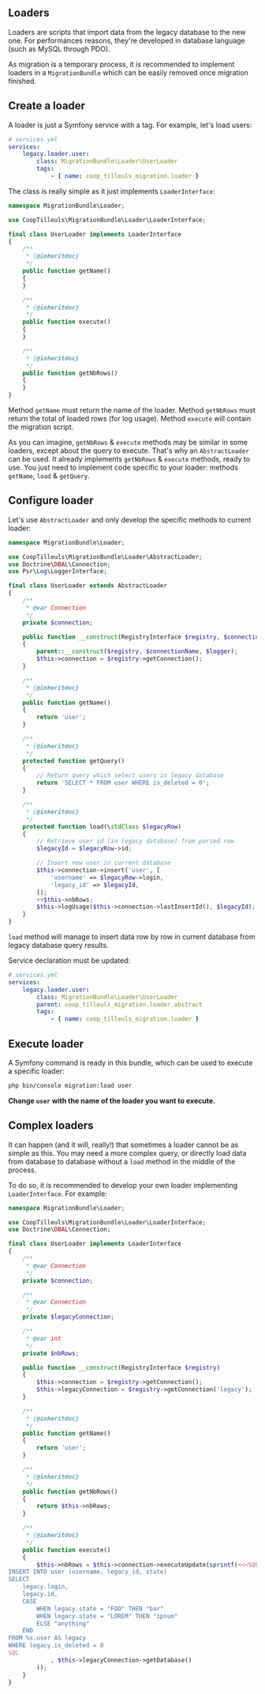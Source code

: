 Loaders
-------

Loaders are scripts that import data from the legacy database to the new one. For performances reasons, they're
developed in database language (such as MySQL through PDO).

As migration is a temporary process, it is recommended to implement loaders in a `MigrationBundle` which can be easily
removed once migration finished.

## Create a loader

A loader is just a Symfony service with a tag. For example, let's load users:

```yml
# services.yml
services:
    legacy.loader.user:
        class: MigrationBundle\Loader\UserLoader
        tags:
            - { name: coop_tilleuls_migration.loader }
```

The class is really simple as it just implements `LoaderInterface`:

```php
namespace MigrationBundle\Loader;

use CoopTilleuls\MigrationBundle\Loader\LoaderInterface;

final class UserLoader implements LoaderInterface
{
    /**
     * {@inheritdoc}
     */
    public function getName()
    {
    }

    /**
     * {@inheritdoc}
     */
    public function execute()
    {
    }

    /**
     * {@inheritdoc}
     */
    public function getNbRows()
    {
    }
}
```

Method `getName` must return the name of the loader. Method `getNbRows` must return the total of loaded rows (for log
usage). Method `execute` will contain the migration script.

As you can imagine, `getNbRows` & `execute` methods may be similar in some loaders, except about the query to execute.
That's why an `AbstractLoader` can be used. It already implements `getNbRows` & `execute` methods, ready to use. You
just need to implement code specific to your loader: methods `getName`, `load` & `getQuery`.

## Configure loader

Let's use `AbstractLoader` and only develop the specific methods to current loader:

```php
namespace MigrationBundle\Loader;

use CoopTilleuls\MigrationBundle\Loader\AbstractLoader;
use Doctrine\DBAL\Connection;
use Psr\Log\LoggerInterface;

final class UserLoader extends AbstractLoader
{
    /**
     * @var Connection
     */
    private $connection;

    public function __construct(RegistryInterface $registry, $connectionName, LoggerInterface $logger = null)
    {
        parent::__construct($registry, $connectionName, $logger);
        $this->connection = $registry->getConnection();
    }

    /**
     * {@inheritdoc}
     */
    public function getName()
    {
        return 'user';
    }

    /**
     * {@inheritdoc}
     */
    protected function getQuery()
    {
        // Return query which select users in legacy database
        return 'SELECT * FROM user WHERE is_deleted = 0';
    }

    /**
     * {@inheritdoc}
     */
    protected function load(\stdClass $legacyRow)
    {
        // Retrieve user id (in legacy database) from parsed row
        $legacyId = $legacyRow->id;

        // Insert new user in current database
        $this->connection->insert('user', [
            'username' => $legacyRow->login,
            'legacy_id' => $legacyId,
        ]);
        ++$this->nbRows;
        $this->logUsage($this->connection->lastInsertId(), $legacyId);
    }
}
```

`load` method will manage to insert data row by row in current database from legacy database query results.

Service declaration must be updated:

```yml
# services.yml
services:
    legacy.loader.user:
        class: MigrationBundle\Loader\UserLoader
        parent: coop_tilleuls_migration.loader.abstract
        tags:
            - { name: coop_tilleuls_migration.loader }
```

## Execute loader

A Symfony command is ready in this bundle, which can be used to execute a specific loader:

```bash
php bin/console migration:load user
```

**Change `user` with the name of the loader you want to execute.**

## Complex loaders

It can happen (and it will, really!) that sometimes a loader cannot be as simple as this. You may need a more complex
query, or directly load data from database to database without a `load` method in the middle of the process.

To do so, it is recommended to develop your own loader implementing `LoaderInterface`. For example:

```php
namespace MigrationBundle\Loader;

use CoopTilleuls\MigrationBundle\Loader\LoaderInterface;
use Doctrine\DBAL\Connection;

final class UserLoader implements LoaderInterface
{
    /**
     * @var Connection
     */
    private $connection;

    /**
     * @var Connection
     */
    private $legacyConnection;

    /**
     * @var int
     */
    private $nbRows;

    public function __construct(RegistryInterface $registry)
    {
        $this->connection = $registry->getConnection();
        $this->legacyConnection = $registry->getConnection('legacy');
    }

    /**
     * {@inheritdoc}
     */
    public function getName()
    {
        return 'user';
    }

    /**
     * {@inheritdoc}
     */
    public function getNbRows()
    {
        return $this->nbRows;
    }

    /**
     * {@inheritdoc}
     */
    public function execute()
    {
        $this->nbRows = $this->connection->executeUpdate(sprintf(<<<SQL
INSERT INTO user (username, legacy_id, state)
SELECT
    legacy.login,
    legacy.id,
    CASE
        WHEN legacy.state = "FOO" THEN "bar"
        WHEN legacy.state = "LOREM" THEN "ipsum"
        ELSE "anything"
    END
FROM %s.user AS legacy
WHERE legacy.is_deleted = 0
SQL
            , $this->legacyConnection->getDatabase()
        ));
    }
}
```

